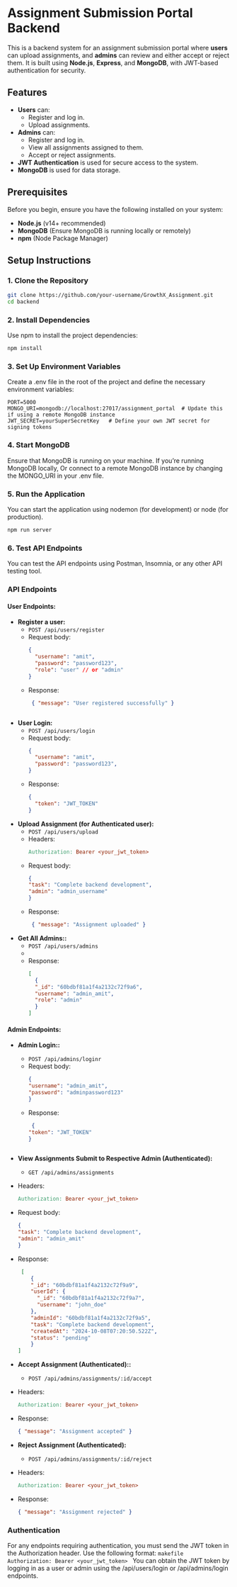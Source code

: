 # Assignment Submission Portal Backend

This is a backend system for an assignment submission portal where **users** can upload assignments, and **admins** can review and either accept or reject them. It is built using **Node.js**, **Express**, and **MongoDB**, with JWT-based authentication for security.

## Features

- **Users** can:
  - Register and log in.
  - Upload assignments.
- **Admins** can:
  - Register and log in.
  - View all assignments assigned to them.
  - Accept or reject assignments.
- **JWT Authentication** is used for secure access to the system.
- **MongoDB** is used for data storage.

## Prerequisites

Before you begin, ensure you have the following installed on your system:

- **Node.js** (v14+ recommended)
- **MongoDB** (Ensure MongoDB is running locally or remotely)
- **npm** (Node Package Manager)

## Setup Instructions

### 1. Clone the Repository

```bash
git clone https://github.com/your-username/GrowthX_Assignment.git
cd backend
```
### 2. Install Dependencies
Use npm to install the project dependencies:
```bash
npm install
```

### 3. Set Up Environment Variables
Create a .env file in the root of the project and define the necessary environment variables:
```plaintext
PORT=5000
MONGO_URI=mongodb://localhost:27017/assignment_portal  # Update this if using a remote MongoDB instance
JWT_SECRET=yourSuperSecretKey   # Define your own JWT secret for signing tokens
```

### 4. Start MongoDB
Ensure that MongoDB is running on your machine. If you’re running MongoDB locally, Or connect to a remote MongoDB instance by changing the MONGO_URI in your .env file.

### 5. Run the Application
You can start the application using nodemon (for development) or node (for production).

```bash
npm run server
```

### 6. Test API Endpoints
You can test the API endpoints using Postman, Insomnia, or any other API testing tool.

### API Endpoints

#### User Endpoints:

- **Register a user:**
  - `POST /api/users/register`
  - Request body:
    ```json
    {
      "username": "amit",
      "password": "password123",
      "role": "user" // or "admin"
    }
    ```
  - Response:
    ```json
     { "message": "User registered successfully" }
   ```
- **User Login:**
  - `POST /api/users/login`
  - Request body:
    ```json
    {
      "username": "amit",
      "password": "password123",
    }
    ```
  - Response:
    ```json
    {
      "token": "JWT_TOKEN"
    }
    ```
- **Upload Assignment (for Authenticated user):**
  - `POST /api/users/upload`
  - Headers:
    ```makefile
    Authorization: Bearer <your_jwt_token>
    ```
  - Request body:
    ```json
    {
    "task": "Complete backend development",
    "admin": "admin_username"
    }
    ```
  - Response:
    ```json
     { "message": "Assignment uploaded" }
    ```
- **Get All Admins::**
  - `POST /api/users/admins`
  - 
  - Response:
    ```json
    [
      {
      "_id": "60bdbf81a1f4a2132c72f9a6",
      "username": "admin_amit",
      "role": "admin"
      }
    ]
    ```
#### Admin Endpoints:

- **Admin Login::**
  - `POST /api/admins/loginr`
  - Request body:
    ```json
    {
    "username": "admin_amit",
    "password": "adminpassword123"
    }
    ```
  - Response:
    ```json
     {
    "token": "JWT_TOKEN"
    }
   ```
- **View Assignments Submit to Respective Admin (Authenticated):**
  - `GET /api/admins/assignments`
 - Headers:
    ```makefile
    Authorization: Bearer <your_jwt_token>
    ```
  - Request body:
    ```json
    {
    "task": "Complete backend development",
    "admin": "admin_amit"
    }
    ```
  - Response:
    ```json
     [
        {
        "_id": "60bdbf81a1f4a2132c72f9a9",
        "userId": {
          "_id": "60bdbf81a1f4a2132c72f9a7",
          "username": "john_doe"
        },
        "adminId": "60bdbf81a1f4a2132c72f9a5",
        "task": "Complete backend development",
        "createdAt": "2024-10-08T07:20:50.522Z",
        "status": "pending"
        }
    ]
    ```
- **Accept Assignment (Authenticated)::**
  - `POST /api/admins/assignments/:id/accept`
 - Headers:
    ```makefile
    Authorization: Bearer <your_jwt_token>
    ```
 
  - Response:
    ```json
    { "message": "Assignment accepted" }
    ```
- **Reject Assignment (Authenticated):**
  - `POST /api/admins/assignments/:id/reject`
 - Headers:
    ```makefile
    Authorization: Bearer <your_jwt_token>
    ```
 
  - Response:
    ```json
    { "message": "Assignment rejected" }
    ```
### Authentication
For any endpoints requiring authentication, you must send the JWT token in the Authorization header. Use the following format:
    ```makefile
    Authorization: Bearer <your_jwt_token>
    ```
You can obtain the JWT token by logging in as a user or admin using the /api/users/login or /api/admins/login endpoints.    




